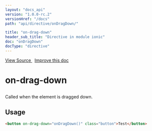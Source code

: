 ```yaml
---
layout: "docs_api"
version: "1.0.0-rc.2"
versionHref: "/docs"
path: "api/directive/onDragDown/"

title: "on-drag-down"
header_sub_title: "Directive in module ionic"
doc: "onDragDown"
docType: "directive"
---
```


<div class="improve-docs">
  <a href='http://github.com/driftyco/ionic/tree/master/js/angular/directive/gesture.js#L140'>
    View Source
  </a>
  &nbsp;
  <a href='http://github.com/driftyco/ionic/edit/master/js/angular/directive/gesture.js#L140'>
    Improve this doc
  </a>
</div>




<h1 class="api-title">

  on-drag-down



</h1>





Called when the element is dragged down.








  
<h2 id="usage">Usage</h2>
  
```html
<button on-drag-down="onDragDown()" class="button">Test</button>
```
  
  

  





